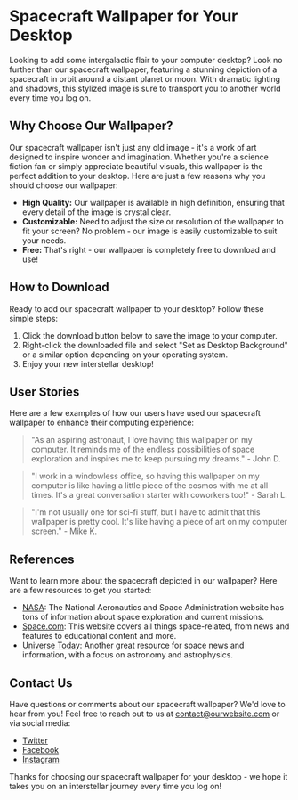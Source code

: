 <!--
Write me content for website with wallpaper which alt text is:

"A stylized depiction of a spacecraft in orbit around a distant planet or moon, with dramatic lighting and shadows."

The name/title of the page should not be 1:1 copy of the alt text but rather a real content of the website which is using this wallpaper.

- Use markdown format 
- Start with the heading
- The content should look like a real website 
- Include real sections like references, contact, user stories, etc. use things relevant to the page purpose.
- Feel free to use structure like headings, bullets, numbering, blockquotes, paragraphs, horizontal lines, etc.
- You can use formatting like bold or _italic_
- You can include UTF-8 emojis
- Links should be only #hash anchors (and you can refer to the document itself)
- Do not include images
-->

<!--font:Poppins-->

# Spacecraft Wallpaper for Your Desktop

Looking to add some intergalactic flair to your computer desktop? Look no further than our spacecraft wallpaper, featuring a stunning depiction of a spacecraft in orbit around a distant planet or moon. With dramatic lighting and shadows, this stylized image is sure to transport you to another world every time you log on.

## Why Choose Our Wallpaper?

Our spacecraft wallpaper isn't just any old image - it's a work of art designed to inspire wonder and imagination. Whether you're a science fiction fan or simply appreciate beautiful visuals, this wallpaper is the perfect addition to your desktop. Here are just a few reasons why you should choose our wallpaper:

- **High Quality:** Our wallpaper is available in high definition, ensuring that every detail of the image is crystal clear.
- **Customizable:** Need to adjust the size or resolution of the wallpaper to fit your screen? No problem - our image is easily customizable to suit your needs.
- **Free:** That's right - our wallpaper is completely free to download and use!

## How to Download

Ready to add our spacecraft wallpaper to your desktop? Follow these simple steps:

1. Click the download button below to save the image to your computer.
2. Right-click the downloaded file and select "Set as Desktop Background" or a similar option depending on your operating system.
3. Enjoy your new interstellar desktop!

## User Stories

Here are a few examples of how our users have used our spacecraft wallpaper to enhance their computing experience:

> "As an aspiring astronaut, I love having this wallpaper on my computer. It reminds me of the endless possibilities of space exploration and inspires me to keep pursuing my dreams." - John D.

> "I work in a windowless office, so having this wallpaper on my computer is like having a little piece of the cosmos with me at all times. It's a great conversation starter with coworkers too!" - Sarah L.

> "I'm not usually one for sci-fi stuff, but I have to admit that this wallpaper is pretty cool. It's like having a piece of art on my computer screen." - Mike K.

## References

Want to learn more about the spacecraft depicted in our wallpaper? Here are a few resources to get you started:

- [NASA](#nasa): The National Aeronautics and Space Administration website has tons of information about space exploration and current missions.
- [Space.com](#spacecom): This website covers all things space-related, from news and features to educational content and more.
- [Universe Today](#universetoday): Another great resource for space news and information, with a focus on astronomy and astrophysics.

## Contact Us

Have questions or comments about our spacecraft wallpaper? We'd love to hear from you! Feel free to reach out to us at [contact@ourwebsite.com](mailto:contact@ourwebsite.com) or via social media:

- [Twitter](#twitter)
- [Facebook](#facebook)
- [Instagram](#instagram)

Thanks for choosing our spacecraft wallpaper for your desktop - we hope it takes you on an interstellar journey every time you log on!
